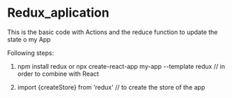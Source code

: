 # Redux_aplication
This is the basic code with Actions and the reduce function to update the state o my App

Following steps:
1. npm install redux
or npx create-react-app my-app --template redux // in order to combine with React

2. import {createStore} from 'redux' // to create the store of the app
